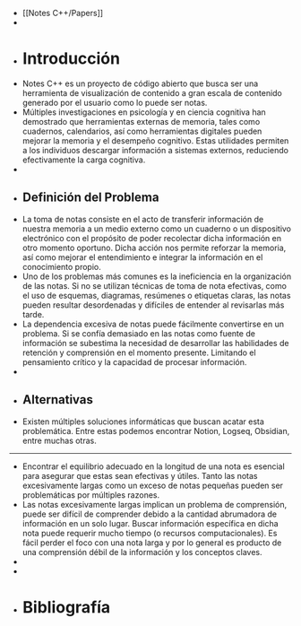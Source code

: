 - [[Notes C++/Papers]]
-
- # Introducción
- Notes C++ es un proyecto de código abierto que busca ser una herramienta de visualización de contenido a gran escala de contenido generado por el usuario como lo puede ser notas.
- Múltiples investigaciones en psicología y en ciencia cognitiva han demostrado que herramientas externas de memoria, tales como cuadernos, calendarios, así como herramientas digitales pueden mejorar la memoria y el desempeño cognitivo. Estas utilidades permiten a los individuos descargar información a sistemas externos, reduciendo efectivamente la carga cognitiva.
-
- ## Definición del Problema
- La toma de notas consiste en el acto de transferir información de nuestra memoria a un medio externo como un cuaderno o un dispositivo electrónico con el propósito de poder recolectar dicha información en otro momento oportuno. Dicha acción nos permite reforzar la memoria, así como mejorar el entendimiento e integrar la información en el conocimiento propio.
- Uno de los problemas más comunes es la ineficiencia en la organización de las notas. Si no se utilizan técnicas de toma de nota efectivas, como el uso de esquemas, diagramas, resúmenes o etiquetas claras, las notas pueden resultar desordenadas y difíciles de entender al revisarlas más tarde.
- La dependencia excesiva de notas puede fácilmente convertirse en un problema. Si se confía demasiado en las notas como fuente de información se subestima la necesidad de desarrollar las habilidades de retención y comprensión en el momento presente. Limitando el pensamiento crítico y la capacidad de procesar información.
-
- ## Alternativas
- Existen múltiples soluciones informáticas que buscan acatar esta problemática. Entre estas podemos encontrar Notion, Logseq, Obsidian, entre muchas otras.
- ---
- Encontrar el equilibrio adecuado en la longitud de una nota es esencial para asegurar que estas sean efectivas y útiles. Tanto las notas excesivamente largas como un exceso de notas pequeñas pueden ser problemáticas por múltiples razones.
- Las notas excesivamente largas implican un problema de comprensión, puede ser difícil de comprender debido a la cantidad abrumadora de información en un solo lugar. Buscar información específica en dicha nota puede requerir mucho tiempo (o recursos computacionales). Es fácil perder el foco con una nota larga y por lo general es producto de una comprensión débil de la información y los conceptos claves.
-
-
- # Bibliografía